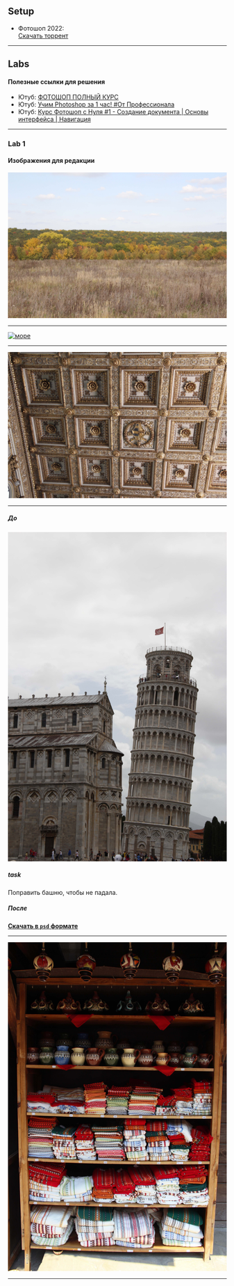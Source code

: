 ## Setup

* Фотошоп 2022:  
  [Скачать торрент][download_torrent]

---

## Labs

#### Полезные ссылки для решения  
* Ютуб: [ФОТОШОП ПОЛНЫЙ КУРС](https://youtube.com/playlist?list=PLWOT_kf44zD7ve4dwdhYd2VfgCSeYUcgS)
* Ютуб: [Учим Photoshop за 1 час! #От Профессионала](https://youtu.be/4E8sr4QS7OI)
* Ютуб: [Курс Фотошоп с Нуля #1 - Создание документа | Основы интерфейса | Навигация](https://youtu.be/-IqjBmVaApg)

---

### Lab 1

#### Изображения для редакции

[![поле][lab_1_img_1]][lab_1_img_1]

---

[![море][lab_1_img_2]][lab_1_img_2] 

---

[![золотой потолок][lab_1_img_3]][lab_1_img_3]

---

##### До
[![башня до][lab_1_img_4]][lab_1_img_4]

##### task

Поправить башню, чтобы не падала.

##### После
**[Скачать в `psd` формате][lab_1_img_4_after]**

---

[![шкаф][lab_1_img_5]][lab_1_img_5]

---


[lab_1_img_1]: ../../src/sem_5/cg/labs/lab_1/images_before/IMG_3418.jpg

[lab_1_img_2]: ../../src/sem_5/cg/labs/lab_1/images_before/IMG_3420.jpg

[lab_1_img_3]: ../../src/sem_5/cg/labs/lab_1/images_before/IMG_3421.jpg

[lab_1_img_4]: ../../src/sem_5/cg/labs/lab_1/images_before/IMG_3422.jpg

[lab_1_img_4_after]: ../../src/sem_5/cg/labs/lab_1/images_after/IMG_3422.psd

[lab_1_img_5]: ../../src/sem_5/cg/labs/lab_1/images_before/IMG_3423.jpg

[download_torrent]: ../../media/sem_5/cg/Adobe_Photoshop_2022_v23_1_0_143_x64_by_m0nkrus_2022_MULTILANG_RUS__rutracker-6151350_torrent.torrent